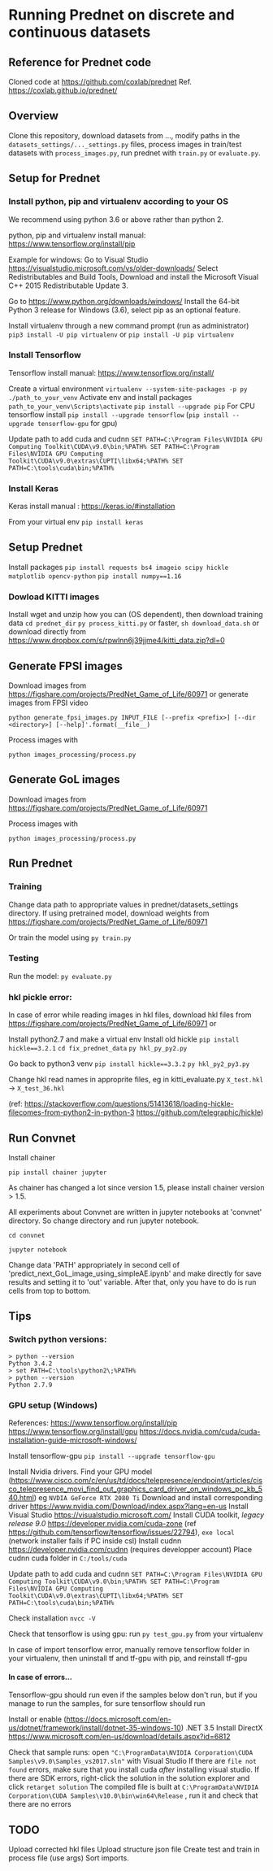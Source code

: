 # Running Prednet on discrete and continuous datasets

## Reference for Prednet code
Cloned code at https://github.com/coxlab/prednet
Ref. https://coxlab.github.io/prednet/

## Overview

Clone this repository, download datasets from ..., modify paths in the `datasets_settings/..._settings.py` files, process images in train/test datasets with `process_images.py`, run prednet with `train.py` or `evaluate.py`.

## Setup for Prednet

### Install python, pip and virtualenv according to your OS 

We recommend using python 3.6 or above rather than python 2.

python, pip and virtualenv install manual: https://www.tensorflow.org/install/pip

Example for windows:
Go to Visual Studio https://visualstudio.microsoft.com/vs/older-downloads/
Select Redistributables and Build Tools,
Download and install the Microsoft Visual C++ 2015 Redistributable Update 3.

Go to https://www.python.org/downloads/windows/
Install the 64-bit Python 3 release for Windows (3.6), select pip as an optional feature.

Install virtualenv through a new command prompt (run as administrator)
`pip3 install -U pip virtualenv`
or
`pip install -U pip virtualenv`

### Install Tensorflow
Tensorflow install manual: https://www.tensorflow.org/install/

Create a virtual environment
`virtualenv --system-site-packages -p py ./path_to_your_venv`
Activate env and install packages
`path_to_your_venv\Scripts\activate`
`pip install --upgrade pip`
For CPU tensorflow install
`pip install --upgrade tensorflow` (`pip install --upgrade tensorflow-gpu` for gpu)


Update path to add cuda and cudnn
`SET PATH=C:\Program Files\NVIDIA GPU Computing Toolkit\CUDA\v9.0\bin;%PATH%
SET PATH=C:\Program Files\NVIDIA GPU Computing Toolkit\CUDA\v9.0\extras\CUPTI\libx64;%PATH%
SET PATH=C:\tools\cuda\bin;%PATH%` 

### Install Keras
Keras install manual : https://keras.io/#installation

From your virtual env
`pip install keras`

## Setup Prednet

Install packages
`pip install requests bs4 imageio scipy hickle matplotlib opencv-python`
`pip install numpy==1.16`


### Dowload KITTI images

Install wget and unzip how you can (OS dependent), then download training data
`cd prednet_dir`
`py process_kitti.py` or faster, `sh download_data.sh` or download directly from https://www.dropbox.com/s/rpwlnn6j39jjme4/kitti_data.zip?dl=0


## Generate FPSI images

Download images from https://figshare.com/projects/PredNet_Game_of_Life/60971 or generate images from FPSI video
 
`python generate_fpsi_images.py INPUT_FILE [--prefix <prefix>] [--dir <directory>] [--help]'.format(__file__)`

Process images with

`python images_processing/process.py`
 

## Generate GoL images

Download images from https://figshare.com/projects/PredNet_Game_of_Life/60971

Process images with

`python images_processing/process.py`


## Run Prednet

### Training

Change data path to appropriate values in prednet/datasets_settings directory.
If using pretrained model, download weights from https://figshare.com/projects/PredNet_Game_of_Life/60971

Or train the model using `py train.py`


### Testing

Run the model: `py evaluate.py`

### hkl pickle error:

In case of error while reading images in hkl files, download hkl files from https://figshare.com/projects/PredNet_Game_of_Life/60971 or 

Install python2.7 and make a virtual env
Install old hickle
`pip install hickle==3.2.1`
`cd fix_prednet_data`
`py hkl_py_py2.py`

Go back to python3 venv
`pip install hickle==3.3.2`
`py hkl_py2_py3.py`

Change hkl read names in approprite files, eg in kitti_evaluate.py `X_test.hkl` -> `X_test_36.hkl`

(ref: https://stackoverflow.com/questions/51413618/loading-hickle-filecomes-from-python2-in-python-3
https://github.com/telegraphic/hickle)


## Run Convnet
Install chainer

`pip install chainer jupyter`

As chainer has changed a lot since version 1.5, please install chainer version > 1.5.

All experiments about Convnet are written in jupyter notebooks at 'convnet' directory. So change directory and run jupyter notebook.

`cd convnet`

`jupyter notebook`

Change data 'PATH' appropriately in second cell of 'predict_next_GoL_image_using_simpleAE.ipynb' and make directly for save results and setting it to 'out' variable.
After that, only you have to do is run cells from top to bottom.

 
## Tips

### Switch python versions: 
```
> python --version
Python 3.4.2
> set PATH=C:\tools\python2\;%PATH%
> python --version
Python 2.7.9
```

### GPU setup (Windows)

References: 
https://www.tensorflow.org/install/pip
https://www.tensorflow.org/install/gpu
https://docs.nvidia.com/cuda/cuda-installation-guide-microsoft-windows/

Install tensorflow-gpu 
`pip install --upgrade tensorflow-gpu`

Install Nvidia drivers. Find your GPU model (https://www.cisco.com/c/en/us/td/docs/telepresence/endpoint/articles/cisco_telepresence_movi_find_out_graphics_card_driver_on_windows_pc_kb_540.html)
eg `NVDIA GeForce RTX 2080 Ti`
Download and install corresponding driver https://www.nvidia.com/Download/index.aspx?lang=en-us
Install Visual Studio https://visualstudio.microsoft.com/
Install CUDA toolkit, *legacy release 9.0* https://developer.nvidia.com/cuda-zone (ref https://github.com/tensorflow/tensorflow/issues/22794), `exe local` (network installer fails if PC inside csl)
Install cudnn https://developer.nvidia.com/cudnn (requires developper account)
Place cudnn cuda folder in `C:/tools/cuda`

Update path to add cuda and cudnn
`SET PATH=C:\Program Files\NVIDIA GPU Computing Toolkit\CUDA\v9.0\bin;%PATH%
SET PATH=C:\Program Files\NVIDIA GPU Computing Toolkit\CUDA\v9.0\extras\CUPTI\libx64;%PATH%
SET PATH=C:\tools\cuda\bin;%PATH%` 

Check installation `nvcc -V`

Check that tensorflow is using gpu: run `py test_gpu.py` from your virtualenv

In case of import tensorflow error, manually remove tensorflow folder in your virtualenv, then uninstall tf and tf-gpu with pip, and reinstall tf-gpu

#### In case of errors...

Tensorflow-gpu should run even if the samples below don't run, but if you manage to run the samples, for sure tensorflow should run

Install or enable (https://docs.microsoft.com/en-us/dotnet/framework/install/dotnet-35-windows-10) .NET 3.5
Install DirectX https://www.microsoft.com/en-us/download/details.aspx?id=6812

Check that sample runs:
open `"C:\ProgramData\NVIDIA Corporation\CUDA Samples\v9.0\Samples_vs2017.sln"` with Visual Studio
If there are `file not found` errors, make sure that you install cuda *after* installing visual studio.
If there are SDK errors, right-click the solution in the solution explorer and click `retarget solution`
The compiled file is built at `C:\ProgramData\NVIDIA Corporation\CUDA Samples\v10.0\bin\win64\Release` , run it and check that there are no errors

## TODO

Upload corrected hkl files
Upload structure json file
Create test and train in process file (use args)
Sort imports.

